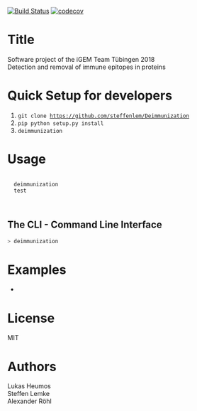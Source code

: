 [![Build Status](https://travis-ci.org/steffenlem/Deimmunization.svg?branch=master)](https://travis-ci.org/steffenlem/Deimmunization)
[![codecov](https://codecov.io/gh/steffenlem/Deimmunization/branch/master/graph/badge.svg)](https://codecov.io/gh/steffenlem/Deimmunization)

# Title

Software project of the iGEM Team Tübingen 2018    
Detection and removal of immune epitopes in proteins

Quick Setup for developers
=====
1. <code>git clone https://github.com/steffenlem/Deimmunization</code>
2. <code>pip python setup.py install</code>
3. <code>deimmunization</code>

Usage
=====
 <code>
  deimmunization   
  test
  
 </code>


## The CLI - Command Line Interface
```bash
> deimmunization
```

Examples
=====
- 

License
=====
MIT

Authors
=====
Lukas Heumos    
Steffen Lemke    
Alexander Röhl


